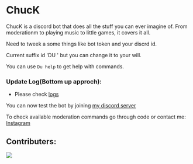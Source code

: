 <h1>ChucK</h1>                                                      
ChucK is a discord bot that does all the stuff you can ever imagine of. From moderationm to playing music to little games, it covers it all.


Need to tweek a some things like bot token and your discrd id.

Current suffix id 'DU ' but you can change it to your will.

You can use ```Du help``` to get help with commands.


<h3>Update Log(Bottom up approch):</h3>

 - Please check [logs](https://github.com/yogeshxd/ChucK/blob/main/logs.md)

You can now test the bot by joining [my discord server](https://discord.gg/NrpNqw8KTe)

To check available moderation commands go through code or contact me: [Instagram](https://www.instagram.com/xdyogesh/)

<h2>Contributers:</h2>
<img src="https://contrib.rocks/image?repo=yogeshxd/chuck" />
